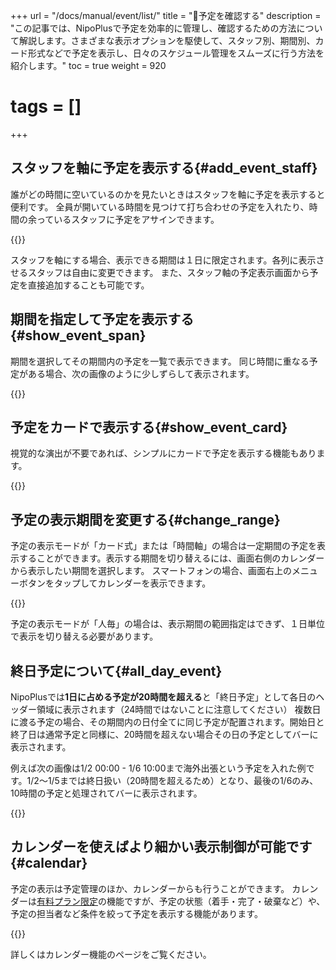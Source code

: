 +++
url = "/docs/manual/event/list/"
title = "👀予定を確認する"
description = "この記事では、NipoPlusで予定を効率的に管理し、確認するための方法について解説します。さまざまな表示オプションを駆使して、スタッフ別、期間別、カード形式などで予定を表示し、日々のスケジュール管理をスムーズに行う方法を紹介します。"
toc = true
weight = 920
# tags = []
+++

## スタッフを軸に予定を表示する{#add_event_staff}

誰がどの時間に空いているのかを見たいときはスタッフを軸に予定を表示すると便利です。
全員が開いている時間を見つけて打ち合わせの予定を入れたり、時間の余っているスタッフに予定をアサインできます。

{{<icatch filename="view-event-staff" msg="人毎モードではスタッフごとに予定を並べて俯瞰できるので、打ち合わせの空き時間を見つけたり便利に使えます">}}

スタッフを軸にする場合、表示できる期間は１日に限定されます。各列に表示させるスタッフは自由に変更できます。
また、スタッフ軸の予定表示画面から予定を直接追加することも可能です。

## 期間を指定して予定を表示する{#show_event_span}

期間を選択してその期間内の予定を一覧で表示できます。
同じ時間に重なる予定がある場合、次の画像のように少しずらして表示されます。

{{<icatch filename="view-event-range" msg="このモードは全スタッフの予定がまとめて表示されます">}}

## 予定をカードで表示する{#show_event_card}

視覚的な演出が不要であれば、シンプルにカードで予定を表示する機能もあります。

{{<icatch filename="view-event-card" msg="1件の予定を1枚のカードとして表現します">}}

## 予定の表示期間を変更する{#change_range}

予定の表示モードが「カード式」または「時間軸」の場合は一定期間の予定を表示することができます。表示する期間を切り替えるには、画面右側のカレンダーから表示したい期間を選択します。
スマートフォンの場合、画面右上のメニューボタンをタップしてカレンダーを表示できます。

{{<icatch filename="switch-show-span" msg="予定の表示期間を変更する">}}

予定の表示モードが「人毎」の場合は、表示期間の範囲指定はできず、１日単位で表示を切り替える必要があります。

## 終日予定について{#all_day_event}

NipoPlusでは**1日に占める予定が20時間を超える**と「終日予定」として各日のヘッダー領域に表示されます（24時間ではないことに注意してください）
複数日に渡る予定の場合、その期間内の日付全てに同じ予定が配置されます。開始日と終了日は通常予定と同様に、20時間を超えない場合その日の予定としてバーに表示されます。

例えば次の画像は1/2 00:00 - 1/6 10:00まで海外出張という予定を入れた例です。1/2〜1/5までは終日扱い（20時間を超えるため）となり、最後の1/6のみ、10時間の予定と処理されてバーに表示されます。

{{<icatch filename="long-event" msg="数日にまたがる長いイベントはヘッダーに表示されます" alice="here">}}

## カレンダーを使えばより細かい表示制御が可能です{#calendar}

予定の表示は予定管理のほか、カレンダーからも行うことができます。
カレンダーは[有料プラン限定](/docs/price/_about/#fee)の機能ですが、予定の状態（着手・完了・破棄など）や、予定の担当者など条件を絞って予定を表示する機能があります。

{{<icatch filename="task-calendar-filter" msg="担当者や予定の状況で絞り込みが可能。">}}

詳しくはカレンダー機能のページをご覧ください。
